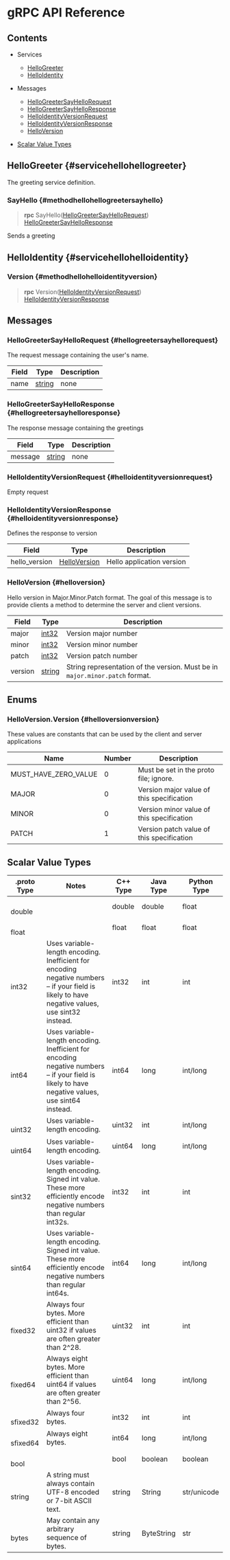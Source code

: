 # gRPC API Reference

## Contents


- Services
    - [HelloGreeter](#servicehellohellogreeter)
    - [HelloIdentity](#servicehellohelloidentity)
  


- Messages
    - [HelloGreeterSayHelloRequest](#hellogreetersayhellorequest)
    - [HelloGreeterSayHelloResponse](#hellogreetersayhelloresponse)
    - [HelloIdentityVersionRequest](#helloidentityversionrequest)
    - [HelloIdentityVersionResponse](#helloidentityversionresponse)
    - [HelloVersion](#helloversion)
  



- [Scalar Value Types](#scalar-value-types)




## HelloGreeter {#servicehellohellogreeter}
The greeting service definition.

### SayHello {#methodhellohellogreetersayhello}

> **rpc** SayHello([HelloGreeterSayHelloRequest](#hellogreetersayhellorequest))
    [HelloGreeterSayHelloResponse](#hellogreetersayhelloresponse)

Sends a greeting
 <!-- end methods -->

## HelloIdentity {#servicehellohelloidentity}


### Version {#methodhellohelloidentityversion}

> **rpc** Version([HelloIdentityVersionRequest](#helloidentityversionrequest))
    [HelloIdentityVersionResponse](#helloidentityversionresponse)


 <!-- end methods -->
 <!-- end services -->

## Messages


### HelloGreeterSayHelloRequest {#hellogreetersayhellorequest}
The request message containing the user's name.


| Field | Type | Description |
| ----- | ---- | ----------- |
| name | [ string](#string) | none |
 <!-- end Fields -->
 <!-- end HasFields -->


### HelloGreeterSayHelloResponse {#hellogreetersayhelloresponse}
The response message containing the greetings


| Field | Type | Description |
| ----- | ---- | ----------- |
| message | [ string](#string) | none |
 <!-- end Fields -->
 <!-- end HasFields -->


### HelloIdentityVersionRequest {#helloidentityversionrequest}
Empty request

 <!-- end HasFields -->


### HelloIdentityVersionResponse {#helloidentityversionresponse}
Defines the response to version


| Field | Type | Description |
| ----- | ---- | ----------- |
| hello_version | [ HelloVersion](#helloversion) | Hello application version |
 <!-- end Fields -->
 <!-- end HasFields -->


### HelloVersion {#helloversion}
Hello version in Major.Minor.Patch format. The goal of this
message is to provide clients a method to determine the server
and client versions.


| Field | Type | Description |
| ----- | ---- | ----------- |
| major | [ int32](#int32) | Version major number |
| minor | [ int32](#int32) | Version minor number |
| patch | [ int32](#int32) | Version patch number |
| version | [ string](#string) | String representation of the version. Must be in `major.minor.patch` format. |
 <!-- end Fields -->
 <!-- end HasFields -->
 <!-- end messages -->

## Enums


### HelloVersion.Version {#helloversionversion}
These values are constants that can be used by the
client and server applications

| Name | Number | Description |
| ---- | ------ | ----------- |
| MUST_HAVE_ZERO_VALUE | 0 | Must be set in the proto file; ignore. |
| MAJOR | 0 | Version major value of this specification |
| MINOR | 0 | Version minor value of this specification |
| PATCH | 1 | Version patch value of this specification |


 <!-- end Enums -->
 <!-- end Files -->

## Scalar Value Types

| .proto Type | Notes | C++ Type | Java Type | Python Type |
| ----------- | ----- | -------- | --------- | ----------- |
| <div><h4 id="double" /></div><a name="double" /> double |  | double | double | float |
| <div><h4 id="float" /></div><a name="float" /> float |  | float | float | float |
| <div><h4 id="int32" /></div><a name="int32" /> int32 | Uses variable-length encoding. Inefficient for encoding negative numbers – if your field is likely to have negative values, use sint32 instead. | int32 | int | int |
| <div><h4 id="int64" /></div><a name="int64" /> int64 | Uses variable-length encoding. Inefficient for encoding negative numbers – if your field is likely to have negative values, use sint64 instead. | int64 | long | int/long |
| <div><h4 id="uint32" /></div><a name="uint32" /> uint32 | Uses variable-length encoding. | uint32 | int | int/long |
| <div><h4 id="uint64" /></div><a name="uint64" /> uint64 | Uses variable-length encoding. | uint64 | long | int/long |
| <div><h4 id="sint32" /></div><a name="sint32" /> sint32 | Uses variable-length encoding. Signed int value. These more efficiently encode negative numbers than regular int32s. | int32 | int | int |
| <div><h4 id="sint64" /></div><a name="sint64" /> sint64 | Uses variable-length encoding. Signed int value. These more efficiently encode negative numbers than regular int64s. | int64 | long | int/long |
| <div><h4 id="fixed32" /></div><a name="fixed32" /> fixed32 | Always four bytes. More efficient than uint32 if values are often greater than 2^28. | uint32 | int | int |
| <div><h4 id="fixed64" /></div><a name="fixed64" /> fixed64 | Always eight bytes. More efficient than uint64 if values are often greater than 2^56. | uint64 | long | int/long |
| <div><h4 id="sfixed32" /></div><a name="sfixed32" /> sfixed32 | Always four bytes. | int32 | int | int |
| <div><h4 id="sfixed64" /></div><a name="sfixed64" /> sfixed64 | Always eight bytes. | int64 | long | int/long |
| <div><h4 id="bool" /></div><a name="bool" /> bool |  | bool | boolean | boolean |
| <div><h4 id="string" /></div><a name="string" /> string | A string must always contain UTF-8 encoded or 7-bit ASCII text. | string | String | str/unicode |
| <div><h4 id="bytes" /></div><a name="bytes" /> bytes | May contain any arbitrary sequence of bytes. | string | ByteString | str |

